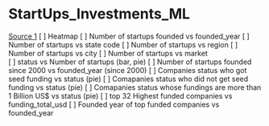 # StartUps_Investments_ML

[Source 1](https://www.kaggle.com/yashgoyal401/startups-data-analysis-by-using-plots)
[ ] Heatmap
[ ] Number of startups founded vs founded_year
[ ] Number of startups vs state code
[ ] Number of startups vs region 
[ ] Number of startups vs city
[ ] Number of startups vs market  
[ ] status vs Number of startups (bar, pie)
[ ] Number of startups founded since 2000 vs founded_year (since 2000)
[ ] Companies status who got seed funding vs status (pie)
[ ] Comapanies status who did not get seed funding vs status (pie)
[ ] Comapanies status whose fundings are more than 1 Billion US$ vs status (pie)
[ ] top 32 Highest funded companies vs funding_total_usd
[ ] Founded year of top funded companies vs founded_year